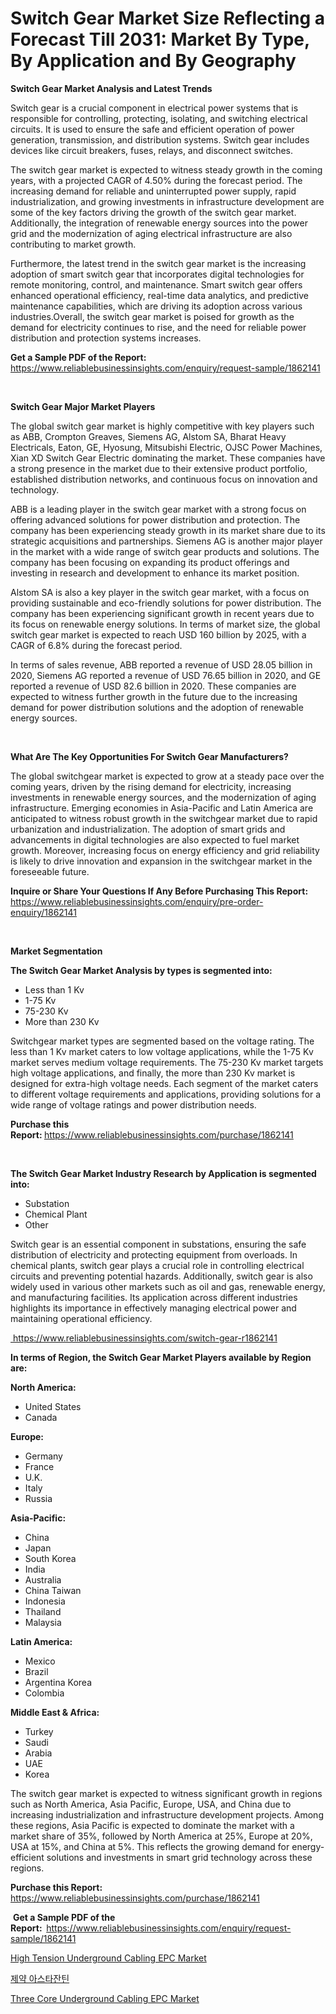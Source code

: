 <p><h1>Switch Gear Market Size Reflecting a Forecast Till 2031: Market By Type, By Application and By Geography</h1></p><p><strong>Switch Gear Market Analysis and Latest Trends</strong></p>
<p><p>Switch gear is a crucial component in electrical power systems that is responsible for controlling, protecting, isolating, and switching electrical circuits. It is used to ensure the safe and efficient operation of power generation, transmission, and distribution systems. Switch gear includes devices like circuit breakers, fuses, relays, and disconnect switches.</p><p>The switch gear market is expected to witness steady growth in the coming years, with a projected CAGR of 4.50% during the forecast period. The increasing demand for reliable and uninterrupted power supply, rapid industrialization, and growing investments in infrastructure development are some of the key factors driving the growth of the switch gear market. Additionally, the integration of renewable energy sources into the power grid and the modernization of aging electrical infrastructure are also contributing to market growth.</p><p>Furthermore, the latest trend in the switch gear market is the increasing adoption of smart switch gear that incorporates digital technologies for remote monitoring, control, and maintenance. Smart switch gear offers enhanced operational efficiency, real-time data analytics, and predictive maintenance capabilities, which are driving its adoption across various industries.Overall, the switch gear market is poised for growth as the demand for electricity continues to rise, and the need for reliable power distribution and protection systems increases.</p></p>
<p><strong>Get a Sample PDF of the Report:&nbsp;</strong> <a href="https://www.reliablebusinessinsights.com/enquiry/request-sample/1862141">https://www.reliablebusinessinsights.com/enquiry/request-sample/1862141</a></p>
<p>&nbsp;</p>
<p><strong>Switch Gear Major Market Players</strong></p>
<p><p>The global switch gear market is highly competitive with key players such as ABB, Crompton Greaves, Siemens AG, Alstom SA, Bharat Heavy Electricals, Eaton, GE, Hyosung, Mitsubishi Electric, OJSC Power Machines, Xian XD Switch Gear Electric dominating the market. These companies have a strong presence in the market due to their extensive product portfolio, established distribution networks, and continuous focus on innovation and technology.</p><p>ABB is a leading player in the switch gear market with a strong focus on offering advanced solutions for power distribution and protection. The company has been experiencing steady growth in its market share due to its strategic acquisitions and partnerships. Siemens AG is another major player in the market with a wide range of switch gear products and solutions. The company has been focusing on expanding its product offerings and investing in research and development to enhance its market position.</p><p>Alstom SA is also a key player in the switch gear market, with a focus on providing sustainable and eco-friendly solutions for power distribution. The company has been experiencing significant growth in recent years due to its focus on renewable energy solutions. In terms of market size, the global switch gear market is expected to reach USD 160 billion by 2025, with a CAGR of 6.8% during the forecast period.</p><p>In terms of sales revenue, ABB reported a revenue of USD 28.05 billion in 2020, Siemens AG reported a revenue of USD 76.65 billion in 2020, and GE reported a revenue of USD 82.6 billion in 2020. These companies are expected to witness further growth in the future due to the increasing demand for power distribution solutions and the adoption of renewable energy sources.</p></p>
<p>&nbsp;</p>
<p><strong>What Are The Key Opportunities For Switch Gear Manufacturers?</strong></p>
<p><p>The global switchgear market is expected to grow at a steady pace over the coming years, driven by the rising demand for electricity, increasing investments in renewable energy sources, and the modernization of aging infrastructure. Emerging economies in Asia-Pacific and Latin America are anticipated to witness robust growth in the switchgear market due to rapid urbanization and industrialization. The adoption of smart grids and advancements in digital technologies are also expected to fuel market growth. Moreover, increasing focus on energy efficiency and grid reliability is likely to drive innovation and expansion in the switchgear market in the foreseeable future.</p></p>
<p><strong>Inquire or Share Your Questions If Any Before Purchasing This Report:</strong> <a href="https://www.reliablebusinessinsights.com/enquiry/pre-order-enquiry/1862141">https://www.reliablebusinessinsights.com/enquiry/pre-order-enquiry/1862141</a></p>
<p>&nbsp;</p>
<p><strong>Market Segmentation</strong></p>
<p><strong>The Switch Gear Market Analysis by types is segmented into:</strong></p>
<p><ul><li>Less than 1 Kv</li><li>1-75 Kv</li><li>75-230 Kv</li><li>More than 230 Kv</li></ul></p>
<p><p>Switchgear market types are segmented based on the voltage rating. The less than 1 Kv market caters to low voltage applications, while the 1-75 Kv market serves medium voltage requirements. The 75-230 Kv market targets high voltage applications, and finally, the more than 230 Kv market is designed for extra-high voltage needs. Each segment of the market caters to different voltage requirements and applications, providing solutions for a wide range of voltage ratings and power distribution needs.</p></p>
<p><strong>Purchase this Report:&nbsp;</strong><a href="https://www.reliablebusinessinsights.com/purchase/1862141">https://www.reliablebusinessinsights.com/purchase/1862141</a></p>
<p>&nbsp;</p>
<p><strong>The Switch Gear Market Industry Research by Application is segmented into:</strong></p>
<p><ul><li>Substation</li><li>Chemical Plant</li><li>Other</li></ul></p>
<p><p>Switch gear is an essential component in substations, ensuring the safe distribution of electricity and protecting equipment from overloads. In chemical plants, switch gear plays a crucial role in controlling electrical circuits and preventing potential hazards. Additionally, switch gear is also widely used in various other markets such as oil and gas, renewable energy, and manufacturing facilities. Its application across different industries highlights its importance in effectively managing electrical power and maintaining operational efficiency.</p></p>
<p><a href="https://www.reliablebusinessinsights.com/switch-gear-r1862141">&nbsp;https://www.reliablebusinessinsights.com/switch-gear-r1862141</a></p>
<p><strong>In terms of Region, the Switch Gear Market Players available by Region are:</strong></p>
<p>
    <p> <strong> North America: </strong>
        <ul>
            <li>United States</li>
            <li>Canada</li>
        </ul>
        </p> 
    <p> <strong> Europe: </strong>
        <ul>
            <li>Germany</li>
            <li>France</li>
            <li>U.K.</li>
            <li>Italy</li>
            <li>Russia</li>
        </ul>
        </p> 
    <p> <strong> Asia-Pacific: </strong>
        <ul>
            <li>China</li>
            <li>Japan</li>
            <li>South Korea</li>
            <li>India</li>
            <li>Australia</li>
            <li>China Taiwan</li>
            <li>Indonesia</li>
            <li>Thailand</li>
            <li>Malaysia</li>
        </ul>
        </p> 
    <p> <strong> Latin America: </strong>
        <ul>
            <li>Mexico</li>
            <li>Brazil</li>
            <li>Argentina Korea</li>
            <li>Colombia</li>
        </ul>
        </p> 
    <p> <strong> Middle East & Africa: </strong>
        <ul>
            <li>Turkey</li>
            <li>Saudi</li>
            <li>Arabia</li>
            <li>UAE</li>
            <li>Korea</li>
        </ul>
    </p>
    </p>
<p><p>The switch gear market is expected to witness significant growth in regions such as North America, Asia Pacific, Europe, USA, and China due to increasing industrialization and infrastructure development projects. Among these regions, Asia Pacific is expected to dominate the market with a market share of 35%, followed by North America at 25%, Europe at 20%, USA at 15%, and China at 5%. This reflects the growing demand for energy-efficient solutions and investments in smart grid technology across these regions.</p></p>
<p><strong>Purchase this Report: </strong><a href="https://www.reliablebusinessinsights.com/purchase/1862141">https://www.reliablebusinessinsights.com/purchase/1862141</a></p>
<p>&nbsp;<strong>Get a Sample PDF of the Report:&nbsp;&nbsp;</strong><a href="https://www.reliablebusinessinsights.com/enquiry/request-sample/1862141">https://www.reliablebusinessinsights.com/enquiry/request-sample/1862141</a></p>
<p><strong></strong></p>
<p><p><a href="https://github.com/edytherolanlouisejk1miz0wig/Market-Research-Report-List-3/blob/main/high-tension-underground-cabling-epc-market.md">High Tension Underground Cabling EPC Market</a></p><p><a href="https://github.com/marufmohassin05/Market-Research-Report-List-1/blob/main/9004174162350.md">제약 아스타잔틴</a></p><p><a href="https://github.com/peachesmcdowel1/Market-Research-Report-List-3/blob/main/three-core-underground-cabling-epc-market.md">Three Core Underground Cabling EPC Market</a></p></p>